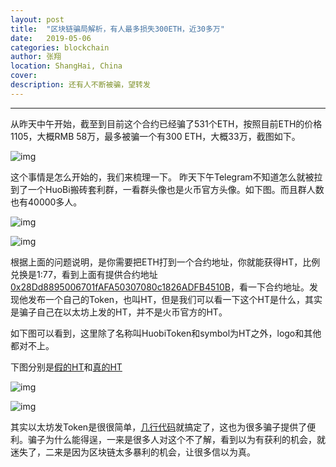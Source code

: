```yaml
---
layout: post
title:  "区块链骗局解析，有人最多损失300ETH，近30多万"
date:   2019-05-06
categories: blockchain
author: 张翔
location: ShangHai, China
cover: 
description: 还有人不断被骗，望转发
---
```

---
从昨天中午开始，截至到目前这个合约已经骗了531个ETH，按照目前ETH的价格1105，大概RMB 58万，最多被骗一个有300 ETH，大概33万，截图如下。

![img](https://myblog-images1.oss-cn-beijing.aliyuncs.com/scam/1.png)


这个事情是怎么开始的，我们来梳理一下。
昨天下午Telegram不知道怎么就被拉到了一个HuoBi搬砖套利群，一看群头像也是火币官方头像。如下图。而且群人数也有40000多人。

![img](https://myblog-images1.oss-cn-beijing.aliyuncs.com/scam/2.png)

![img](https://myblog-images1.oss-cn-beijing.aliyuncs.com/scam/3.png)


根据上面的问题说明，是你需要把ETH打到一个合约地址，你就能获得HT，比例兑换是1:77，看到上面有提供合约地址[0x28Dd8895006701fAFA50307080c1826ADFB4510B](https://etherscan.io/txs?a=0x28Dd8895006701fAFA50307080c1826ADFB4510B&f=3)，看一下合约地址。发现他发布一个自己的Token，也叫HT，但是我们可以看一下这个HT是什么，其实是骗子自己在以太坊上发的HT，并不是火币官方的HT。

如下图可以看到，这里除了名称叫HuobiToken和symbol为HT之外，logo和其他都对不上。

下图分别是[假的HT](https://etherscan.io/token/0xfdf4ab6da18691f3672057a76909fdcd0550832a)和[真的HT](https://etherscan.io/token/0x6f259637dcd74c767781e37bc6133cd6a68aa161)

![img](https://myblog-images1.oss-cn-beijing.aliyuncs.com/scam/4.png)

![img](https://myblog-images1.oss-cn-beijing.aliyuncs.com/scam/5.png)

其实以太坊发Token是很很简单，[几行代码](https://github.com/OpenZeppelin/openzeppelin-solidity/tree/master/contracts/token/ERC20)就搞定了，这也为很多骗子提供了便利。骗子为什么能得逞，一来是很多人对这个不了解，看到以为有获利的机会，就迷失了，二来是因为区块链太多暴利的机会，让很多信以为真。





